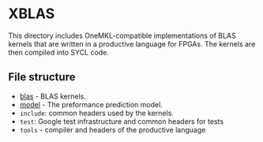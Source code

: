 # XBLAS

This directory includes OneMKL-compatible implementations of BLAS kernels that are written in a productive language for FPGAs. The kernels are then compiled into SYCL code.

## File structure

* [blas](blas/README.md) - BLAS kernels.
* [model](model/README.md) - The preformance prediction model.
* `include`: common headers used by the kernels.
* `test`: Google test infrastructure and common headers for tests
* `tools` - compiler and headers of the productive language
